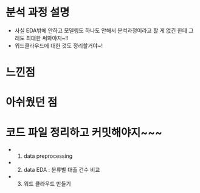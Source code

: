 # 분석 과정 설명

- 사실 EDA밖에 안하고 모델링도 하나도 안해서 분석과정이라고 할 게 없긴 한데 그래도 최대한 써봐야지~!!
- 워드클라우드에 대한 것도 정리할거야~!

# 느낀점


# 아쉬웠던 점


# 코드 파일 정리하고 커밋해야지~~~
- 1. data preprocessing
- 2. data EDA : 분류별 대출 건수 비교
- 3. 워드 클라우드 만들기
